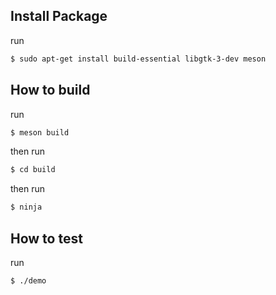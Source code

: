 

## Install Package

run

``` sh
$ sudo apt-get install build-essential libgtk-3-dev meson
```


## How to build

run

``` sh
$ meson build
```

then run

``` sh
$ cd build
```

then run

``` sh
$ ninja
```

## How to test

run

``` sh
$ ./demo
```
